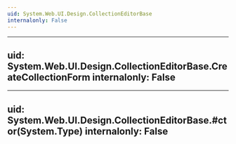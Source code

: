 ```yaml
---
uid: System.Web.UI.Design.CollectionEditorBase
internalonly: False
---
```


---
uid: System.Web.UI.Design.CollectionEditorBase.CreateCollectionForm
internalonly: False
---

---
uid: System.Web.UI.Design.CollectionEditorBase.#ctor(System.Type)
internalonly: False
---
